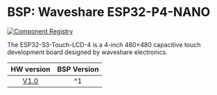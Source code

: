 # BSP: Waveshare ESP32-P4-NANO

[![Component Registry](https://components.espressif.com/components/waveshare/esp32_p4_nano/badge.svg)](https://components.espressif.com/components/waveshare/esp32_p4_nano)

The ESP32-S3-Touch-LCD-4 is a 4-inch 480×480 capacitive touch development board designed by waveshare electronics.

| HW version | BSP Version |
| :--------: | :---------: |
|    [V1.0](http://www.waveshare.com/wiki/ESP32-P4-NANO)    |      ^1     |